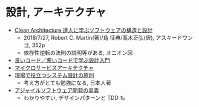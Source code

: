 # 設計, アーキテクチャ

- [Clean Architecture 達人に学ぶソフトウェアの構造と設計](https://asciidwango.jp/post/176293765750/clean-architecture)
  - 2018/7/27, Robert C. Martin(著)/角 征典/髙木正弘(訳), アスキードワンゴ, 352p
  - 依存性逆転の法則の説明等がある, オニオン図
- [良いコード／悪いコードで学ぶ設計入門](https://www.amazon.co.jp/gp/aw/d/B09Y1MWK9N)
- [マイクロサービスアーキテクチャ](https://www.amazon.co.jp/dp/4873117607)
- [現場で役立つシステム設計の原則](https://gihyo.jp/book/2017/978-4-7741-9087-7)
  - 考え方がとても勉強になる, 日本人著
- [アジャイルソフトウェア開発の奥義](https://www.sbcr.jp/product/4797347784/)
  - わかりやすい, デザインパターンと TDD も
